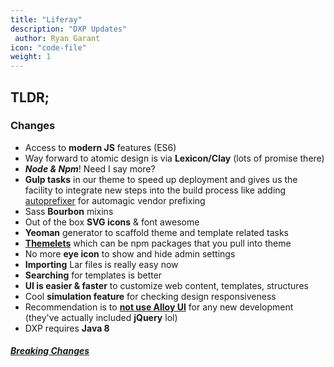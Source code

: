 ```yaml
---
title: "Liferay"
description: "DXP Updates"
 author: Ryan Garant
icon: "code-file"
weight: 1
---
```


<article id="1">

## TLDR;

### Changes

- Access to **modern JS** features (ES6)
- Way forward to atomic design is via **Lexicon/Clay** (lots of promise there)
- **_Node & Npm_**! Need I say more?
- **Gulp tasks** in our theme to speed up deployment and gives us the facility to integrate new steps into the build process like adding [autoprefixer](https://autoprefixer.github.io/) for automagic vendor prefixing
- Sass **Bourbon** mixins
- Out of the box **SVG icons** & font awesome
- **Yeoman** generator to scaffold theme and template related tasks
- [**Themelets**](https://dev.liferay.com/develop/tutorials/-/knowledge_base/7-0/themelets) which can be npm packages that you pull into theme
- No more **eye icon** to show and hide admin settings
- **Importing** Lar files is really easy now
- **Searching** for templates is better
- **UI is easier & faster** to customize web content, templates, structures
- Cool **simulation feature** for checking design responsiveness
- Recommendation is to **[not use Alloy UI](http://alloyui.com/rosetta-stone/)** for any new development (they've actually included **jQuery** lol)
- DXP requires **Java 8**

##### [Breaking Changes](https://dev.liferay.com/develop/reference/-/knowledge_base/7-0/breaking-changes)

</article>
